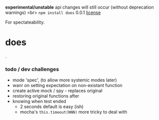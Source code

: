 **experimental/unstable** api changes will still occur (without deprecation warnings) <br\>
`npm install does` 0.0.1 [license](./license)



For spectateability.


does
====


.


### todo / dev challenges

* mode 'spec', (to allow more systemic modes later)
* wanr on setting expectation on non-existant function
* create active mock / spy - replaces original
* restoring original functions after
* knowing when test ended
    * 2 seconds default is easy (ish)
    * mocha's `this.timeout(NNN)` more tricky to deal with

